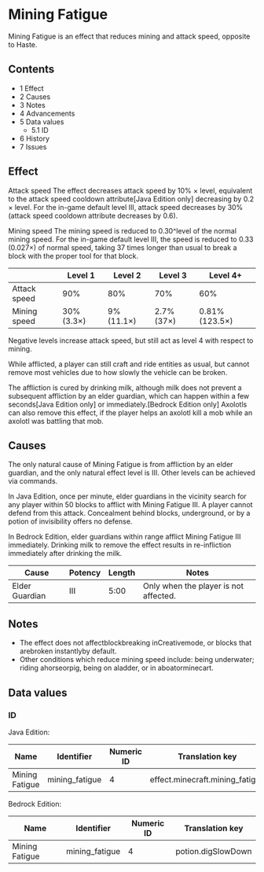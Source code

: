 # Mining Fatigue
Mining Fatigue is an effect that reduces mining and attack speed, opposite to Haste.

## Contents
- 1 Effect
- 2 Causes
- 3 Notes
- 4 Advancements
- 5 Data values
	- 5.1 ID
- 6 History
- 7 Issues

## Effect
Attack speed
The effect decreases attack speed by 10% × level, equivalent to the attack speed cooldown attribute‌[Java Edition  only] decreasing by 0.2 × level. For the in-game default level III, attack speed decreases by 30% (attack speed cooldown attribute decreases by 0.6).

Mining speed
The mining speed is reduced to 0.30^level of the normal mining speed. For the in-game default level III, the speed is reduced to 0.33 (0.027×) of normal speed, taking 37 times longer than usual to break a block with the proper tool for that block.

|              | Level 1    | Level 2    | Level 3    | Level 4+       |
|--------------|------------|------------|------------|----------------|
| Attack speed | 90%        | 80%        | 70%        | 60%            |
| Mining speed | 30% (3.3×) | 9% (11.1×) | 2.7% (37×) | 0.81% (123.5×) |

Negative levels increase attack speed, but still act as level 4 with respect to mining.

While afflicted, a player can still craft and ride entities as usual, but cannot remove most vehicles due to how slowly the vehicle can be broken.

The affliction is cured by drinking milk, although milk does not prevent a subsequent affliction by an elder guardian, which can happen within a few seconds‌[Java Edition  only] or immediately.‌[Bedrock Edition  only] Axolotls can also remove this effect, if the player helps an axolotl kill a mob while an axolotl was battling that mob.

## Causes
The only natural cause of Mining Fatigue is from affliction by an elder guardian, and the only natural effect level is III. Other levels can be achieved via commands. 

In Java Edition, once per minute, elder guardians in the vicinity search for any player within 50 blocks to afflict with Mining Fatigue III. A player cannot defend from this attack. Concealment behind blocks, underground, or by a potion of invisibility offers no defense.

In Bedrock Edition, elder guardians within range afflict Mining Fatigue III immediately. Drinking milk to remove the effect results in re-infliction immediately after drinking the milk.

| Cause          | Potency | Length | Notes                                 |
|----------------|---------|--------|---------------------------------------|
| Elder Guardian | III     | 5:00   | Only when the player is not affected. |

## Notes
- The effect does not affectblockbreaking inCreativemode, or blocks that arebroken instantlyby default.
- Other conditions which reduce mining speed include: being underwater; riding ahorseorpig, being on aladder, or in aboatorminecart.

## Data values
### ID
Java Edition:

| Name           | Identifier     | Numeric ID | Translation key                 |
|----------------|----------------|------------|---------------------------------|
| Mining Fatigue | mining_fatigue | 4          | effect.minecraft.mining_fatigue |

Bedrock Edition:

| Name           | Identifier     | Numeric ID | Translation key    |
|----------------|----------------|------------|--------------------|
| Mining Fatigue | mining_fatigue | 4          | potion.digSlowDown |


